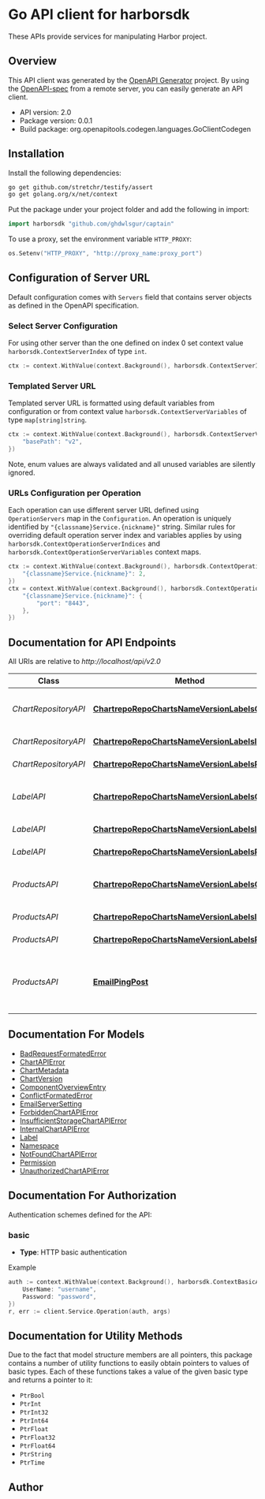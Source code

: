 # Go API client for harborsdk

These APIs provide services for manipulating Harbor project.

## Overview
This API client was generated by the [OpenAPI Generator](https://openapi-generator.tech) project.  By using the [OpenAPI-spec](https://www.openapis.org/) from a remote server, you can easily generate an API client.

- API version: 2.0
- Package version: 0.0.1
- Build package: org.openapitools.codegen.languages.GoClientCodegen

## Installation

Install the following dependencies:

```sh
go get github.com/stretchr/testify/assert
go get golang.org/x/net/context
```

Put the package under your project folder and add the following in import:

```go
import harborsdk "github.com/ghdwlsgur/captain"
```

To use a proxy, set the environment variable `HTTP_PROXY`:

```go
os.Setenv("HTTP_PROXY", "http://proxy_name:proxy_port")
```

## Configuration of Server URL

Default configuration comes with `Servers` field that contains server objects as defined in the OpenAPI specification.

### Select Server Configuration

For using other server than the one defined on index 0 set context value `harborsdk.ContextServerIndex` of type `int`.

```go
ctx := context.WithValue(context.Background(), harborsdk.ContextServerIndex, 1)
```

### Templated Server URL

Templated server URL is formatted using default variables from configuration or from context value `harborsdk.ContextServerVariables` of type `map[string]string`.

```go
ctx := context.WithValue(context.Background(), harborsdk.ContextServerVariables, map[string]string{
	"basePath": "v2",
})
```

Note, enum values are always validated and all unused variables are silently ignored.

### URLs Configuration per Operation

Each operation can use different server URL defined using `OperationServers` map in the `Configuration`.
An operation is uniquely identified by `"{classname}Service.{nickname}"` string.
Similar rules for overriding default operation server index and variables applies by using `harborsdk.ContextOperationServerIndices` and `harborsdk.ContextOperationServerVariables` context maps.

```go
ctx := context.WithValue(context.Background(), harborsdk.ContextOperationServerIndices, map[string]int{
	"{classname}Service.{nickname}": 2,
})
ctx = context.WithValue(context.Background(), harborsdk.ContextOperationServerVariables, map[string]map[string]string{
	"{classname}Service.{nickname}": {
		"port": "8443",
	},
})
```

## Documentation for API Endpoints

All URIs are relative to *http://localhost/api/v2.0*

Class | Method | HTTP request | Description
------------ | ------------- | ------------- | -------------
*ChartRepositoryAPI* | [**ChartrepoRepoChartsNameVersionLabelsGet**](docs/ChartRepositoryAPI.md#chartreporepochartsnameversionlabelsget) | **Get** /chartrepo/{repo}/charts/{name}/{version}/labels | Return the attahced labels of chart.
*ChartRepositoryAPI* | [**ChartrepoRepoChartsNameVersionLabelsIdDelete**](docs/ChartRepositoryAPI.md#chartreporepochartsnameversionlabelsiddelete) | **Delete** /chartrepo/{repo}/charts/{name}/{version}/labels/{id} | Remove label from chart.
*ChartRepositoryAPI* | [**ChartrepoRepoChartsNameVersionLabelsPost**](docs/ChartRepositoryAPI.md#chartreporepochartsnameversionlabelspost) | **Post** /chartrepo/{repo}/charts/{name}/{version}/labels | Mark label to chart.
*LabelAPI* | [**ChartrepoRepoChartsNameVersionLabelsGet**](docs/LabelAPI.md#chartreporepochartsnameversionlabelsget) | **Get** /chartrepo/{repo}/charts/{name}/{version}/labels | Return the attahced labels of chart.
*LabelAPI* | [**ChartrepoRepoChartsNameVersionLabelsIdDelete**](docs/LabelAPI.md#chartreporepochartsnameversionlabelsiddelete) | **Delete** /chartrepo/{repo}/charts/{name}/{version}/labels/{id} | Remove label from chart.
*LabelAPI* | [**ChartrepoRepoChartsNameVersionLabelsPost**](docs/LabelAPI.md#chartreporepochartsnameversionlabelspost) | **Post** /chartrepo/{repo}/charts/{name}/{version}/labels | Mark label to chart.
*ProductsAPI* | [**ChartrepoRepoChartsNameVersionLabelsGet**](docs/ProductsAPI.md#chartreporepochartsnameversionlabelsget) | **Get** /chartrepo/{repo}/charts/{name}/{version}/labels | Return the attahced labels of chart.
*ProductsAPI* | [**ChartrepoRepoChartsNameVersionLabelsIdDelete**](docs/ProductsAPI.md#chartreporepochartsnameversionlabelsiddelete) | **Delete** /chartrepo/{repo}/charts/{name}/{version}/labels/{id} | Remove label from chart.
*ProductsAPI* | [**ChartrepoRepoChartsNameVersionLabelsPost**](docs/ProductsAPI.md#chartreporepochartsnameversionlabelspost) | **Post** /chartrepo/{repo}/charts/{name}/{version}/labels | Mark label to chart.
*ProductsAPI* | [**EmailPingPost**](docs/ProductsAPI.md#emailpingpost) | **Post** /email/ping | Test connection and authentication with email server.


## Documentation For Models

 - [BadRequestFormatedError](docs/BadRequestFormatedError.md)
 - [ChartAPIError](docs/ChartAPIError.md)
 - [ChartMetadata](docs/ChartMetadata.md)
 - [ChartVersion](docs/ChartVersion.md)
 - [ComponentOverviewEntry](docs/ComponentOverviewEntry.md)
 - [ConflictFormatedError](docs/ConflictFormatedError.md)
 - [EmailServerSetting](docs/EmailServerSetting.md)
 - [ForbiddenChartAPIError](docs/ForbiddenChartAPIError.md)
 - [InsufficientStorageChartAPIError](docs/InsufficientStorageChartAPIError.md)
 - [InternalChartAPIError](docs/InternalChartAPIError.md)
 - [Label](docs/Label.md)
 - [Namespace](docs/Namespace.md)
 - [NotFoundChartAPIError](docs/NotFoundChartAPIError.md)
 - [Permission](docs/Permission.md)
 - [UnauthorizedChartAPIError](docs/UnauthorizedChartAPIError.md)


## Documentation For Authorization


Authentication schemes defined for the API:
### basic

- **Type**: HTTP basic authentication

Example

```go
auth := context.WithValue(context.Background(), harborsdk.ContextBasicAuth, harborsdk.BasicAuth{
	UserName: "username",
	Password: "password",
})
r, err := client.Service.Operation(auth, args)
```


## Documentation for Utility Methods

Due to the fact that model structure members are all pointers, this package contains
a number of utility functions to easily obtain pointers to values of basic types.
Each of these functions takes a value of the given basic type and returns a pointer to it:

* `PtrBool`
* `PtrInt`
* `PtrInt32`
* `PtrInt64`
* `PtrFloat`
* `PtrFloat32`
* `PtrFloat64`
* `PtrString`
* `PtrTime`

## Author



